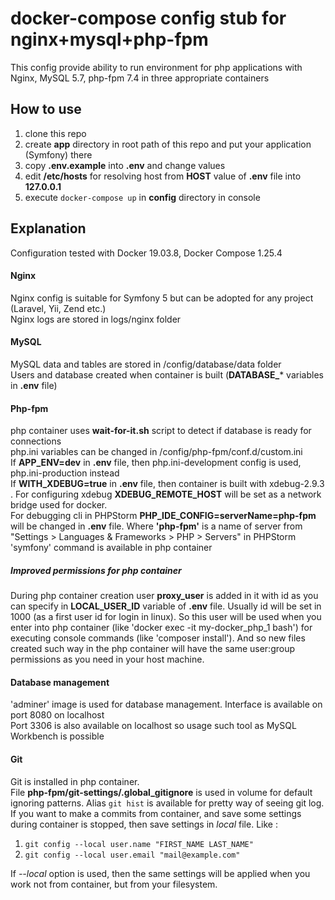 # docker-compose config stub for nginx+mysql+php-fpm
This config provide ability to run environment for php applications with Nginx, MySQL 5.7, php-fpm 7.4 in three appropriate containers

## How to use
1. clone this repo
1. create **app** directory in root path of this repo and put your application (Symfony) there
1. copy **.env.example** into **.env** and change values
1. edit **/etc/hosts** for resolving host from **HOST** value of **.env** file into **127.0.0.1**
1. execute `docker-compose up` in **config** directory in console

## Explanation
Configuration tested with Docker 19.03.8, Docker Compose 1.25.4
#### Nginx
Nginx config is suitable for Symfony 5 but can be adopted for any project (Laravel, Yii, Zend etc.)\
Nginx logs are stored in logs/nginx folder 
#### MySQL
MySQL data and tables are stored in /config/database/data folder \
Users and database created when container is built (**DATABASE_**\* variables in **.env** file)

#### Php-fpm
php container uses **wait-for-it.sh** script to detect if database is ready for connections \
php.ini variables can be changed in /config/php-fpm/conf.d/custom.ini \
If **APP_ENV=dev** in **.env** file, then php.ini-development config is used, php.ini-production instead \
If **WITH_XDEBUG=true** in **.env** file, then container is built with xdebug-2.9.3 . 
For configuring xdebug **XDEBUG_REMOTE_HOST** will be set as a network bridge used for docker. \
For debugging cli in PHPStorm **PHP_IDE_CONFIG=serverName=php-fpm** will be changed in **.env** file.
Where **'php-fpm'** is a name of server from "Settings > Languages & Frameworks > PHP > Servers" in PHPStorm \
'symfony' command is available in php container

##### Improved permissions for php container
During php container creation user **proxy_user** is added in it with id as you can specify in **LOCAL_USER_ID** 
variable of **.env** file.
Usually id will be set in 1000 (as a first user id for login in linux). So this user will be used when you enter into 
php container (like 'docker exec -it my-docker_php_1 bash') for executing console commands (like 'composer install').
And so new files created such way in the php container will have the same user:group permissions as you need in your 
host machine.

#### Database management
'adminer' image is used for database management. Interface is available on port 8080 on localhost \
Port 3306 is also available on localhost so usage such tool as MySQL Workbench is possible

#### Git
Git is installed in php container. \
File **php-fpm/git-settings/.global_gitignore** is used in volume for default ignoring patterns.
Alias `git hist` is available for pretty way of seeing git log. \
If you want to make a commits from container, and save some settings during container is stopped, then save settings 
in *local* file. Like :
1. `git config --local user.name "FIRST_NAME LAST_NAME"`
1. `git config --local user.email "mail@example.com"`

If *--local* option is used, then the same settings will be applied when you work not from container, but from your filesystem. 